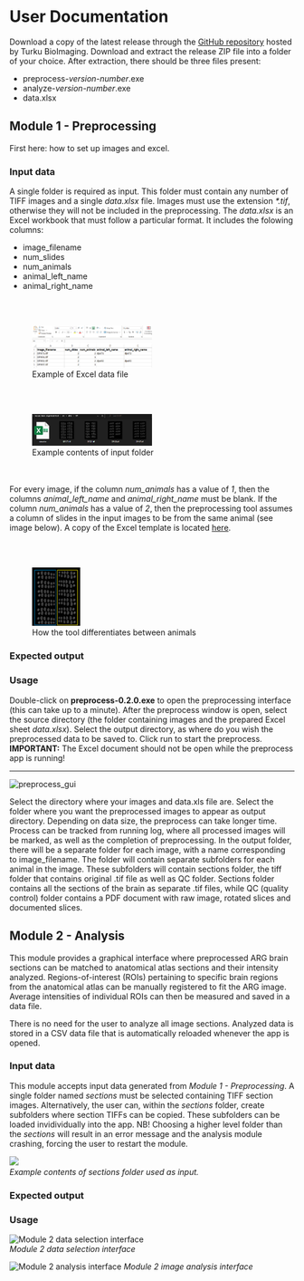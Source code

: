 # User Documentation
Download a copy of the latest release through the [GitHub repository](https://github.com/Turku-BioImaging/mouse-brain-alignment-tool/releases) hosted by Turku BioImaging. Download and extract the release ZIP file into a folder of your choice. After extraction, there should be three files present:
- preprocess-*version-number*.exe
- analyze-*version-number*.exe
- data.xlsx

## Module 1 - Preprocessing
First here: how to set up images and excel.

### Input data
A single folder is required as input. This folder must contain any number of TIFF images and a single _data.xlsx_ file. Images must use the extension _*.tif_, otherwise they will not be included in the preprocessing. The _data.xlsx_ is an Excel workbook that must follow a particular format. It includes the folowing columns: 
- image_filename
- num_slides
- num_animals
- animal_left_name
- animal_right_name

<br/><br/>
<figure>
  <img src="/assets/docs/screenshot-102249.png" alt="Example of Excel data file" style="width: 50%; height: auto;">
  <figcaption>Example of Excel data file</figcaption>
</figure>
  
<br/><br/>
<figure>
  <img src="/assets/docs/screenshot-102625.png" alt="Example contents of input folder" style="width: 50%; height: auto;">
  <figcaption>Example contents of input folder</figcaption>
</figure>
  
<br/><br/>
For every image, if the column *num_animals* has a value of _1_, then the columns *animal_left_name* and *animal_right_name* must be blank. If the column *num_animals* has a value of _2_, then the preprocessing tool assumes a column of slides in the input images to be from the same animal (see image below). A copy of the Excel template is located [here](excel_template.xlsx).

<br/><br/>
<figure>
  <img src="/assets/docs/example_dataset_layout.png" alt="How the tool differentiates between animals" style="width: 20%; height: auto;">
  <figcaption>How the tool differentiates between animals</figcaption>
</figure>

### Expected output

### Usage
Double-click on __preprocess-0.2.0.exe__ to open the preprocessing interface (this can take up to a minute). After the preprocess window is open, select the source directory (the folder containing images and the prepared Excel sheet _data.xlsx_). Select the output directory, as where do you wish the preprocessed data to be saved to. Click run to start the preprocess.  
__IMPORTANT:__ The Excel document should not be open while the preprocess app is running!

------
<img style="width: 320px; height: auto;" alt="preprocess_gui" src="https://github.com/Turku-BioImaging/mouse-brain-alignment-tool/assets/136598378/581beab6-5ac6-47db-8922-45bfb86e914a">  

Select the directory where your images and data.xls file are. Select the folder where you want the preprocessed images to appear as output directory.
Depending on data size, the preprocess can take longer time. Process can be tracked from running log, where all processed images will be marked, as well as the completion of preprocessing. 
In the output folder, there will be a separate folder for each image, with a name corresponding to image_filename. The folder will contain separate subfolders for each animal in the image. These subfolders will contain sections folder, the tiff folder that contains original .tif file as well as QC folder. Sections folder contains all the sections of the brain as separate .tif files, while QC (quality control) folder contains a PDF document with raw image, rotated slices and documented slices. 

## Module 2 - Analysis
This module provides a graphical interface where preprocessed ARG brain sections can be matched to anatomical atlas sections and their intensity analyzed. Regions-of-interest (ROIs) pertaining to specific brain regions from the anatomical atlas can be manually registered to fit the ARG image. Average intensities of individual ROIs can then be measured and saved in a data file.

There is no need for the user to analyze all image sections. Analyzed data is stored in a CSV data file that is automatically reloaded whenever the app is opened.

### Input data
This module accepts input data generated from _Module 1 - Preprocessing_. A single folder named _sections_ must be selected containing TIFF section images. Alternatively, the user can, within the _sections_ folder, create subfolders where section TIFFs can be copied. These subfolders can be loaded invidividually into the app. NB! Choosing a higher level folder than the _sections_ will result in an error message and the analysis module crashing, forcing the user to restart the module.

<img src="https://github.com/Turku-BioImaging/mouse-brain-alignment-tool/assets/11444749/4857a2c5-e56f-4fd1-8a74-22f77b1acf6b" style="width: 500px; height: auto;"></img>  
_Example contents of sections folder used as input._

### Expected output

### Usage
<img src="https://github.com/Turku-BioImaging/mouse-brain-alignment-tool/assets/11444749/d865c645-9c74-46a0-a5da-3b80c8edc463" alt="Module 2 data selection interface" style="width: 320px; height: auto;"></img>  
_Module 2 data selection interface_  

<img src="https://github.com/Turku-BioImaging/mouse-brain-alignment-tool/assets/11444749/9e657af1-51d0-4462-9dcd-a2169e51e78a" alt="Module 2 analysis interface" style="width: 320px; height: auto;"></img>
_Module 2 image analysis interface_
  
